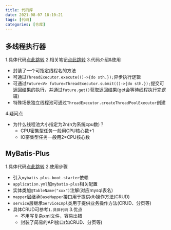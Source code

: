 ```yaml
---
title: 代码库
date: 2021-08-07 18:10:21
tags: [代码]
categories: [仓库]
---
```


## 多线程执行器
1.具体代码[点此跳转](https://github.com/GaryLeeeee/lee-code-repository/tree/master/lee-common-code/src/test/java/com/garylee/repository/thread)
2.相关笔记[点此跳转](https://garyleeeee.github.io/2021/07/28/%E7%BA%BF%E7%A8%8B%E6%B1%A0%E5%AD%A6%E4%B9%A0%E7%AC%94%E8%AE%B0/)
3.代码介绍&使用
* 封装了一个可指定线程名的方法
* 可通过`ThreadExecutor.execute(()->{do sth.});`异步执行逻辑
* 可通过`Future<V> future=ThreadExecutor.submit(()->{do sth.});`提交可返回结果的执行，并通过`future.get()`获取返回结果(get会等待线程执行完逻辑)
* 特殊场景独立线程池可通过`ThreadExecutor.createThreadPoolExecutor`创建

4.疑问点
* 为什么线程池大小指定为2n(n为系统cpu数)？
    * CPU密集型任务一般用CPU核心数+1
    * IO密集型任务一般用2*CPU核心数

## MyBatis-Plus
1.具体代码[点此跳转](https://github.com/GaryLeeeee/lee-code-repository/tree/master/lee-db-code/src/main/java/com/garylee/repository/mybatisplus)
2.使用步骤
* 引入`mybatis-plus-boot-starter`依赖
* `application.yml`加`mybatis-plus`相关配置
* 实体类加`@TableName("xxx")`注解(对应mysql表名)
* `mapper`层继承`BaseMapper`接口用于提供db操作方法(CRUD)
* `service`层继承`ServiceImpl`类用于提供业务操作方法(CRUD、分页等)
* 具体CRUD可参考`1.具体代码`
3.优点
  * 不用写复杂xml文件，容易出错
  * 封装了简易的API接口(如CRUD、分页等)
  

